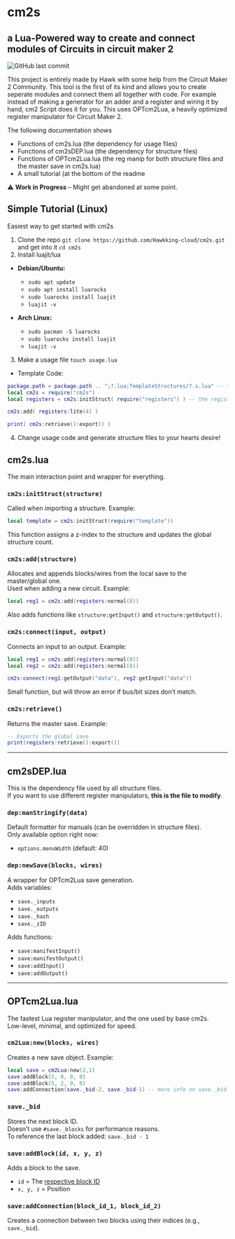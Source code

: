 # cm2s  


## a Lua-Powered way to create and connect modules of Circuits in circuit maker 2
![GitHub last commit](https://img.shields.io/github/last-commit/Hawkking-Cloud/cm2s)

This project is entirely made by Hawk with some help from the Circuit Maker 2 Community. This tool is the first of its kind and allows you to create seperate modules and connect them all together with code. For example instead of making a generator for an adder and a register and wiring it by hand, cm2 Script does it for you. This uses OPTcm2Lua, a heavily optimized register manipulator for Circuit Maker 2.

The following documentation shows 
* Functions of cm2s.lua (the dependency for usage files)
* Functions of cm2sDEP.lua (the dependency for structure files)
* Functions of OPTcm2Lua.lua (the reg manip for both structure files and the master save in cm2s.lua)
* A small tutorial (at the bottom of the readme

⚠ **Work in Progress** – Might get abandoned at some point.  

## Simple Tutorial (Linux)

Easiest way to get started with cm2s
1. Clone the repo `git clone https://github.com/Hawkking-cloud/cm2s.git` and get into it `cd cm2s`
2. Install luajit/lua
- **Debian/Ubuntu:**
    - `sudo apt update`
    - `sudo apt install luarocks`
    - `sudo luarocks install luajit`
    - `luajit -v`

- **Arch Linux:**
    - `sudo pacman -S luarocks`
    - `sudo luarocks install luajit`
    - `luajit -v`
  
3. Make a usage file `touch usage.lua`
  - Template Code: 
```lua
package.path = package.path .. ";?.lua;TemplateStructures/?.s.lua" -- this is how you tell the require() function what files to include
local cm2s = require("cm2s") 
local registers = cm2s:initStruct( require("registers") ) -- the registers structure file (TemplateStructures/registers.s.lua)

cm2s:add( registers:lite(4) )

print( cm2s:retrieve():export() )
```
4. Change usage code and generate structure files to your hearts desire!



## cm2s.lua  
The main interaction point and wrapper for everything.  

### `cm2s:initStruct(structure)`  
Called when importing a structure. Example:  
```lua
local template = cm2s:initStruct(require("template"))
```
This function assigns a z-index to the structure and updates the global structure count.  

### `cm2s:add(structure)`  
Allocates and appends blocks/wires from the local save to the master/global one.  
Used when adding a new circuit. Example:  
```lua
local reg1 = cm2s:add(registers:normal(8))
```
Also adds functions like `structure:getInput()` and `structure:getOutput()`.  

### `cm2s:connect(input, output)`  
Connects an input to an output. Example:  
```lua
local reg1 = cm2s:add(registers:normal(8))
local reg2 = cm2s:add(registers:normal(8))

cm2s:connect(reg1:getOutput("data"), reg2:getInput("data"))
```
Small function, but will throw an error if bus/bit sizes don’t match.  

### `cm2s:retrieve()`  
Returns the master save. Example:  
```lua
-- Exports the global save
print(registers:retrieve():export())
```

---

## cm2sDEP.lua  
This is the dependency file used by all structure files.  
If you want to use different register manipulators, **this is the file to modify**.  

### `dep:manStringify(data)`  
Default formatter for manuals (can be overridden in structure files).  
Only available option right now:  
- `options.menuWidth` (default: 40)  

### `dep:newSave(blocks, wires)`  
A wrapper for OPTcm2Lua save generation.  
Adds variables:  
- `save._inputs`  
- `save._outputs`  
- `save._hash`  
- `save._zID`  

Adds functions:  
- `save:manifestInput()`  
- `save:manifestOutput()`  
- `save:addInput()`  
- `save:addOutput()`  

---

## OPTcm2Lua.lua  
The fastest Lua register manipulator, and the one used by base cm2s.  
Low-level, minimal, and optimized for speed.  

### `cm2Lua:new(blocks, wires)`  
Creates a new save object. Example:  
```lua
local save = cm2Lua:new(2,1)
save:addBlock(5, 0, 0, 0)
save:addBlock(5, 2, 0, 0)
save:addConnection(save._bid-2, save._bid-1) -- more info on save._bid below
```

### `save._bid`  
Stores the next block ID.  
Doesn’t use `#save._blocks` for performance reasons.  
To reference the last block added: `save._bid - 1`  

### `save:addBlock(id, x, y, z)`  
Adds a block to the save.  
- `id` = The [respective block ID](https://static.wikia.nocookie.net/cm2/images/1/1d/Image_2024-03-16_200149325.png/revision/latest/scale-to-width-down/201?cb=20240529015257)  
- `x, y, z` = Position  

### `save:addConnection(block_id_1, block_id_2)`  
Creates a connection between two blocks using their indices (e.g., `save._bid`).  
